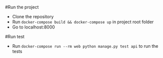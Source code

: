 #Run the project
- Clone the repository
- Run `docker-compose build && docker-compose up` in project root folder
- Go to localhost:8000

#Run test
- Run `docker-compose run --rm web python manage.py test api` to run the tests
